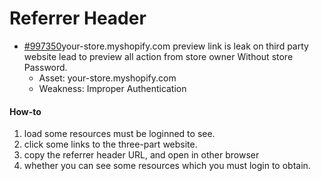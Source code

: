# Referrer Header

* [\#997350](https://hackerone.com/reports/997350)your-store.myshopify.com preview link is leak on third party website lead to preview all action from store owner Without store Password.
  * Asset: your-store.myshopify.com
  * Weakness: Improper Authentication

#### How-to

1. load some resources must be loginned to see.
2. click some links to the three-part website.
3. copy the referrer header URL, and open in other browser
4. whether you can see some resources which you must login  to obtain.  



